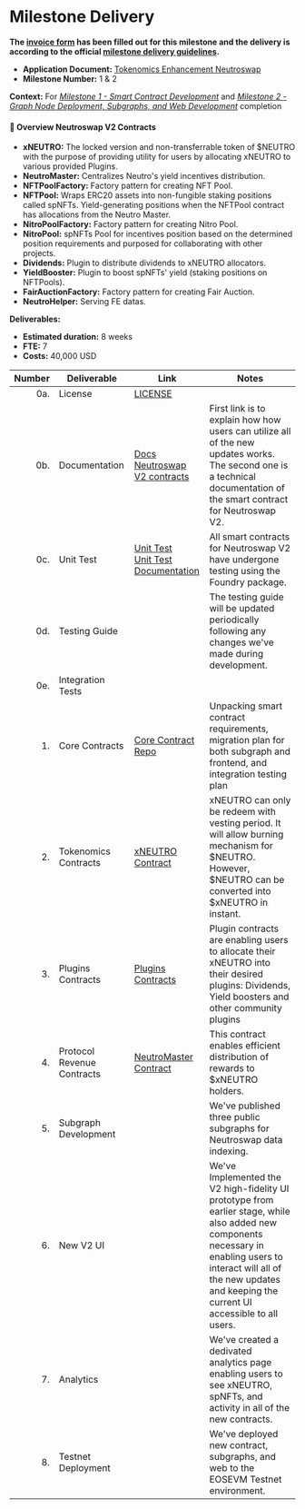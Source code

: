 # Milestone Delivery

**The [invoice form](https://forms.gle/wLuAzXKa9qYrZQob9) has been filled out for this milestone and the delivery is according to the official [milestone delivery guidelines](https://github.com/eosnetworkfoundation/grant-framework/blob/master/docs/milestone-deliverables-guidelines.md).**

* **Application Document:** [Tokenomics Enhancement Neutroswap
  ](https://github.com/eosnetworkfoundation/grant-framework/blob/main/applications/tokenomics_enhancement_neutroswap.md#eos-network-foundation-grant-proposal)
* **Milestone Number:** 1 & 2

**Context:**
For *[Milestone 1 - Smart Contract Development](https://github.com/eosnetworkfoundation/grant-framework/blob/main/applications/tokenomics_enhancement_neutroswap.md#milestone-1---smart-contract-development)* and *[Milestone 2 - Graph Node Deployment, Subgraphs, and Web Development](https://github.com/eosnetworkfoundation/grant-framework/blob/main/applications/tokenomics_enhancement_neutroswap.md#milestone-1---smart-contract-development)* completion

#### 📜 Overview Neutroswap V2 Contracts

- **xNEUTRO:** The locked version and non-transferrable token of $NEUTRO with the purpose of providing utility for users by allocating xNEUTRO to various provided Plugins.
- **NeutroMaster:** Centralizes Neutro's yield incentives distribution.
- **NFTPoolFactory:** Factory pattern for creating NFT Pool.
- **NFTPool:** Wraps ERC20 assets into non-fungible staking positions called spNFTs. Yield-generating positions when the
  NFTPool contract has allocations from the Neutro Master.
- **NitroPoolFactory:** Factory pattern for creating Nitro Pool.
- **NitroPool:** spNFTs Pool for incentives position based on the determined position requirements and purposed for
  collaborating with other projects.
- **Dividends:** Plugin to distribute dividends to xNEUTRO allocators.
- **YieldBooster:** Plugin to boost spNFTs' yield (staking positions on NFTPools).
- **FairAuctionFactory:** Factory pattern for creating Fair Auction.
- **NeutroHelper:** Serving FE datas.

**Deliverables:**
- **Estimated duration:** 8 weeks
- **FTE:**  7
- **Costs:**  40,000 USD

| Number | Deliverable   | Link                                                                                                                                                                                                                                                                                                                                             | Notes    |
| -----: | ------------- | -------------------------------------------------------------------------------------------------------------------------------------------------------------------------------------------------------------------------------------------------------------------------------------------------------------------------------------------------|----------|
| 0a.    | License       | [LICENSE](https://github.com/neutroswap/neutroswap-v2-contracts/blob/main/LICENSE.md) |          |
| 0b.    | Documentation | [Docs](https://docs.neutroswap.io/) <br /> [Neutroswap V2 contracts](https://github.com/neutroswap/neutroswap-v2-contracts) | First link is to explain how how users can utilize all of the new updates works. The second one is a technical documentation of the smart contract for Neutroswap V2. |
| 0c.    | Unit Test     | [Unit Test](https://github.com/neutroswap/neutroswap-v2-contracts/tree/main/test) <br /> [Unit Test Documentation](https://github.com/neutroswap/neutroswap-v2-contracts/tree/main#-developer-guide) | All smart contracts for Neutroswap V2 have undergone testing using the Foundry package. |
| 0d.    | Testing Guide     |  | The testing guide will be updated periodically following any changes we've made during development. |
| 0e.    | Integration Tests     |  |  |
| 1.     | Core Contracts | [Core Contract Repo](https://github.com/neutroswap/neutroswap-v2-contracts) | Unpacking smart contract requirements, migration plan for both subgraph and frontend, and integration testing plan |  
| 2.     | Tokenomics Contracts | [xNEUTRO Contract](https://github.com/neutroswap/neutroswap-v2-contracts/blob/main/src/tokens/XNeutroToken.sol) | xNEUTRO can only be redeem with vesting period. It will allow burning mechanism for $NEUTRO. However, $NEUTRO can be converted into $xNEUTRO in instant. |  
| 3.     | Plugins Contracts | [Plugins Contracts](https://github.com/neutroswap/neutroswap-v2-contracts/tree/main/src/plugins) | Plugin contracts are enabling users to allocate their xNEUTRO into their desired plugins: Dividends, Yield boosters and other community plugins |  
| 4.     | Protocol Revenue Contracts | [NeutroMaster Contract](https://github.com/neutroswap/neutroswap-v2-contracts/blob/main/src/nft-pool-factory/NeutroMaster.sol) | This contract enables efficient distribution of rewards to $xNEUTRO holders. |  
| 5.     | Subgraph Development |  | We've published three public subgraphs for Neutroswap data indexing. |  
| 6.     | New V2 UI |  | We've Implemented the V2 high-fidelity UI prototype from earlier stage, while also added new components necessary in enabling users to interact will all of the new updates and keeping the current UI accessible to all users. |  
| 7.     | Analytics |  | We've created a dedivated analytics page enabling users to see xNEUTRO, spNFTs, and activity in all of the new contracts. |  
| 8.     | Testnet Deployment |  | We've deployed new contract, subgraphs, and web to the EOSEVM Testnet environment. |  
